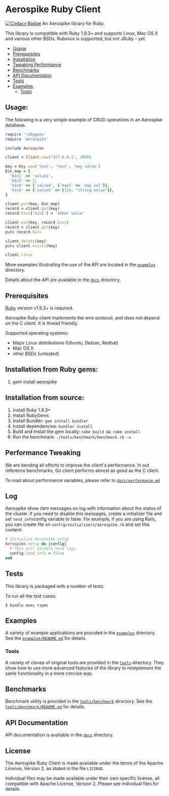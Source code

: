 # Aerospike Ruby Client
[![Codacy Badge](https://api.codacy.com/project/badge/grade/66f0e254ce4c4d798dd6651a0133abd3)](https://www.codacy.com/app/redBorder/aerospike-client-ruby)
An Aerospike library for Ruby.

This library is compatible with Ruby 1.9.3+ and supports Linux, Mac OS X and various other BSDs. Rubinius is supported, but not JRuby - yet.


- [Usage](#Usage)
- [Prerequisites](#Prerequisites)
- [Installation](#Installation)
- [Tweaking Performance](#Performance)
- [Benchmarks](#Benchmarks)
- [API Documentaion](#API-Documentation)
- [Tests](#Tests)
- [Examples](#Examples)
  - [Tools](#Tools)


## Usage:

The following is a very simple example of CRUD operations in an Aerospike database.

```ruby
require 'rubygems'
require 'aerospike'

include Aerospike

client = Client.new("127.0.0.1", 3000)

key = Key.new('test', 'test', 'key value')
bin_map = {
  'bin1' => 'value1',
  'bin2' => 2,
  'bin4' => ['value4', {'map1' => 'map val'}],
  'bin5' => {'value5' => [124, "string value"]},
}

client.put(key, bin_map)
record = client.get(key)
record.bins['bin1'] = 'other value'

client.put(key, record.bins)
record = client.get(key)
puts record.bins

client.delete(key)
puts client.exists(key)

client.close
```

More examples illustrating the use of the API are located in the
[`examples`](examples) directory.

Details about the API are available in the [`docs`](docs) directory.

<a name="Prerequisites"></a>
## Prerequisites

[Ruby](https://ruby-lang.org) version v1.9.3+ is required.

Aerospike Ruby client implements the wire protocol, and does not depend on the C client.
It is thread friendly.

Supported operating systems:

- Major Linux distributions (Ubuntu, Debian, Redhat)
- Mac OS X
- other BSDs (untested)

<a name="Installation"></a>
## Installation from Ruby gems:

1. gem install aerospike

## Installation from source:

1. Install Ruby 1.9.3+
2. Install RubyGems
3. Install Bundler: ```gem install bundler```
4. Install dependencies: ```bundler install```
5. Build and Install the gem locally: ```rake build && rake install```
6. Run the benchmark: ```./tools/benchmark/benchmark.rb -u```

<a name="Performance"></a>
## Performance Tweaking

We are bending all efforts to improve the client's performance. In out reference benchmarks, Go client performs almost as good as the C client.

To read about performance variables, please refer to [`docs/performance.md`](docs/performance.md)

<a name="Log"></a>
## Log

Aerospike show `INFO` messages on log with information about the status of the cluster. If you need to disable this messages, create a initializer file and set `tend_info`config variable to false. For example, if you are using Rails, you can create file on `config/initializers/aerospike.rb` and set this content:

```ruby
# Initialize Aerospike setup
Aerospike.setup do |config|
  # This will disable tend logs
  config.tend_info = false
end
```

<a name="Tests"></a>
## Tests

This library is packaged with a number of tests.

To run all the test cases:

    $ bundle exec rspec


<a name="Examples"></a>
## Examples

A variety of example applications are provided in the [`examples`](examples) directory.
See the [`examples/README.md`](examples/README.md) for details.

<a name="Tools"></a>
### Tools

A variety of clones of original tools are provided in the [`tools`](tools) directory.
They show how to use more advanced features of the library to reimplement the same functionality in a more concise way.

<a name="Benchmarks"></a>
## Benchmarks

Benchmark utility is provided in the [`tools/benchmark`](tools/benchmark) directory.
See the [`tools/benchmark/README.md`](tools/benchmark/README.md) for details.

<a name="API-Documentation"></a>
## API Documentation

API documentation is available in the [`docs`](docs/README.md) directory.

## License

The Aerospike Ruby Client is made available under the terms of the Apache License, Version 2, as stated in the file `LICENSE`.

Individual files may be made available under their own specific license,
all compatible with Apache License, Version 2. Please see individual files for details.

